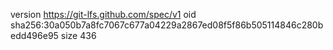 version https://git-lfs.github.com/spec/v1
oid sha256:30a050b7a8fc7067c677a04229a2867ed08f5f86b505114846c280bedd496e95
size 436
